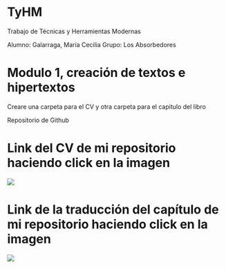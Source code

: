 # TyHM
Trabajo de Técnicas y Herramientas Modernas

Alumno: Galarraga, María Cecilia
Grupo: Los Absorbedores

# Modulo 1, creación de textos e hipertextos
Creare una carpeta para el CV y otra carpeta para el capitulo del libro

Repositorio de Github 
# Link del CV de mi repositorio haciendo click en la imagen 

<a href="https://github.com/Ceci98/TyHM/blob/main/CV%20Galarraga%20M.%20Cecilia.pdf">
<img src="https://user-images.githubusercontent.com/88161427/128201141-eee5a187-a5e1-4e96-bc1d-7afd263a113c.png">
</a>

# Link de la traducción del capítulo de mi repositorio haciendo click en la imagen 

<a href="https://github.com/Ceci98/TyHM/blob/main/Capi%CC%81tulo%206%20final.pdf">
<img src="https://user-images.githubusercontent.com/88161427/128201897-867b0bd7-34a4-4bbc-9673-dff2300fbb87.png">
</a> 

